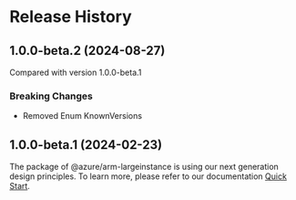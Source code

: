 # Release History
    
## 1.0.0-beta.2 (2024-08-27)
Compared with version 1.0.0-beta.1
    
### Breaking Changes

  - Removed Enum KnownVersions
    
    
## 1.0.0-beta.1 (2024-02-23)

The package of @azure/arm-largeinstance is using our next generation design principles. To learn more, please refer to our documentation [Quick Start](https://aka.ms/azsdk/js/mgmt/quickstart).
